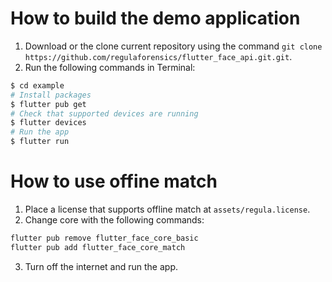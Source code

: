 # How to build the demo application

1. Download or the clone current repository using the command `git clone https://github.com/regulaforensics/flutter_face_api.git.git`.
2. Run the following commands in Terminal:
```bash
$ cd example
# Install packages
$ flutter pub get
# Check that supported devices are running
$ flutter devices
# Run the app
$ flutter run
```

# How to use offine match
1. Place a license that supports offline match at `assets/regula.license`.
2. Change core with the following commands:
```bash
flutter pub remove flutter_face_core_basic
flutter pub add flutter_face_core_match
```
3. Turn off the internet and run the app.
